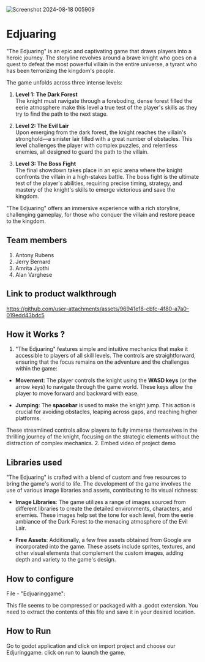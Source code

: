 

![Screenshot 2024-08-18 005909](https://github.com/user-attachments/assets/aa34d94b-1627-44ce-bbe5-25f476c8533b)



# Edjuaring
"The Edjuaring" is an epic and captivating game that draws players into a heroic journey. The storyline revolves around a brave knight who goes on a  quest to defeat the most powerful villain in the entire universe, a tyrant who has been terrorizing the kingdom's people.

The game unfolds across three intense levels:

1. **Level 1: The Dark Forest**  
   The knight must navigate through a foreboding, dense forest filled the eerie atmosphere make this level a true test of the player's skills as they try to  find the path to the next stage.

2. **Level 2: The Evil Lair**  
   Upon emerging from the dark forest, the knight reaches the villain's stronghold—a sinister lair filled with a great number of obstacles. This level challenges the player with complex puzzles, and relentless enemies, all designed to guard the path to the villain.

3. **Level 3: The Boss Fight**  
   The final showdown takes place in an epic arena where the knight confronts the villain in a high-stakes battle. The boss fight is the ultimate test of the player's abilities, requiring precise timing, strategy, and mastery of the knight's skills to emerge victorious and save the kingdom.

"The Edjuaring" offers an immersive experience with a rich storyline, challenging gameplay, for those who conquer the villain and restore peace to the kingdom.
## Team members
1. Antony Rubens
2. Jerry Bernard
3. Amrita Jyothi
4. Alan Varghese
## Link to product walkthrough
https://github.com/user-attachments/assets/96941e18-cbfc-4f80-a7a0-019edd43bdc5

## How it Works ?
1. "The Edjuaring" features simple and intuitive mechanics that make it accessible to players of all skill levels. The controls are straightforward, ensuring that the focus remains on the adventure and the challenges within the game:

- **Movement**: The player controls the knight using the **WASD keys** (or the arrow keys) to navigate through the game world. These keys allow the player to move forward and backward  with ease.

- **Jumping**: The **spacebar** is used to make the knight jump. This action is crucial for avoiding obstacles, leaping across gaps, and reaching higher platforms.

These streamlined controls allow players to fully immerse themselves in the thrilling journey of the knight, focusing on the  strategic elements without the distraction of complex mechanics.
2. Embed video of project demo
## Libraries used
"The Edjuaring" is crafted with a blend of custom and free resources to bring the game's world to life. The development of the game involves the use of various image libraries and assets, contributing to its visual richness:

- **Image Libraries**: The game utilizes a range of images sourced from different libraries to create the detailed environments, characters, and enemies. These images help set the tone for each level, from the eerie ambiance of the Dark Forest to the menacing atmosphere of the Evil Lair.

- **Free Assets**: Additionally, a few free assets obtained from Google are incorporated into the game. These assets include sprites, textures, and other visual elements that complement the custom images, adding depth and variety to the game's design.

## How to configure
File - "Edjuaringgame":

This file seems to be compressed or packaged with a .godot extension.
You need to extract the contents of this file and save it in your desired location. 

## How to Run
Go to godot application and click on import project and choose our Edjuringgame.
click on run to launch the game. 
